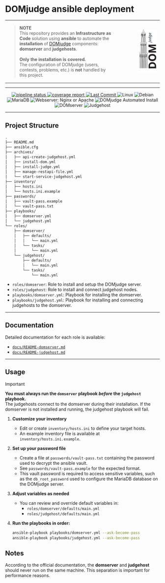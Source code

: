 # DOMjudge ansible deployment

<table><tr><td style="vertical-align: top; width: 70%;"><blockquote><strong>NOTE</strong><br>
      This repository provides an <strong>Infrastructure as Code</strong> solution using <strong>ansible</strong> to automate the <strong>installation</strong> of <a href="https://www.domjudge.org/">DOMjudge</a> components: <strong>domserver</strong> and <strong>judgehosts</strong>.<br><br>
      <strong>Only the installation is covered.</strong><br>
      The configuration of DOMjudge (users, contests, problems, etc.) is <strong>not</strong> handled by this project.
      </blockquote></td><td style="text-align: right;"><img src="docs/img/DOMjudgelogo.svg" alt="DOMjudge Logo" height="140"></td></tr></table>

---

<p align="center">
  <a href="https://gitlab.fel.cvut.cz/icpc/one-click-contest/domjudge-ansible-installation/-/commits/main">
    <img alt="pipeline status" src="https://gitlab.fel.cvut.cz/icpc/one-click-contest/domjudge-ansible-installation/badges/main/pipeline.svg" />
  </a>
  <a href="https://gitlab.fel.cvut.cz/icpc/one-click-contest/domjudge-ansible-installation/-/commits/main">
    <img alt="coverage report" src="https://gitlab.fel.cvut.cz/icpc/one-click-contest/domjudge-ansible-installation/badges/main/coverage.svg" />
  </a>
  <a href="https://gitlab.fel.cvut.cz/icpc/one-click-contest/domjudge-ansible-installation/-/commits/main">
    <img src="https://img.shields.io/gitlab/last-commit/icpc/one-click-contest/domjudge-ansible-installation?gitlab_url=https://gitlab.fel.cvut.cz" alt="Last Commit" />
  </a>
  <img src="https://img.shields.io/badge/platform-linux-lightgrey?logo=linux" alt="Linux"/>
  <img src="https://img.shields.io/badge/os-debian-a80030?logo=debian&logoColor=white" alt="Debian"/>
  <img src="https://img.shields.io/badge/db-MariaDB-blue?logo=mariadb" alt="MariaDB"/>
  <img src="https://img.shields.io/badge/webserver-nginx%20%7C%20apache-blue?logo=nginx&logoColor=white" alt="Webserver: Nginx or Apache"/>
  <img src="https://img.shields.io/badge/DOMjudge-Automated%20Install-orange?logo=codeforces" alt="DOMjudge Automated Install"/>
  <img src="https://img.shields.io/badge/component-domserver-blueviolet" alt="DOMserver"/>
  <img src="https://img.shields.io/badge/component-judgehost-darkgreen" alt="Judgehost"/>
</p>


---

## Project Structure

```
.
├── README.md
├── ansible.cfg
├── archives/
│   ├── api-create-judgehost.yml
│   ├── install-dom.yml
│   ├── install-judge.yml
│   ├── manage-restapi-file.yml
│   └── start-service-judgehost.yml
├── inventory/
│   ├── hosts.ini
│   └── hosts.ini.example
├── passwords/
│   ├── vault-pass.example
│   └── vault-pass.txt
├── playbooks/
│   ├── domserver.yml
│   └── judgehost.yml
└── roles/
    ├── domserver/
    │   ├── defaults/
    │   │   └── main.yml
    │   └── tasks/
    │       └── main.yml
    └── judgehost/
        ├── defaults/
        │   └── main.yml
        └── tasks/
            └── main.yml
```

- `roles/domserver`: Role to install and setup the DOMjudge server.
- `roles/judgehost`: Role to install and connect judgehost nodes.
- `playbooks/domserver.yml`: Playbook for installing the domserver.
- `playbooks/judgehost.yml`: Playbook for installing and connecting judgehosts to the domserver.

---

## Documentation

Detailed documentation for each role is available:

- [`docs/README-domserver.md`](docs/README-domserver.md)
- [`docs/README-judgehost.md`](docs/README-judgehost.md)

---

## Usage

> [!IMPORTANT]
> **You must always run the `domserver` playbook _before_ the `judgehost` playbook.**  
> The judgehosts connect to the domserver during their installation. If the domserver is not installed and running, the judgehost playbook will fail.

1. **Customize your inventory**
   - Edit or create `inventory/hosts.ini` to define your target hosts.
   - An example inventory file is available at `inventory/hosts.ini.example`.

2. **Set up your password file**
   - Create a file at `passwords/vault-pass.txt` containing the password used to decrypt the ansible vault.
   - See `passwords/vault-pass.example` for the expected format.
   - This vault password is required to access sensitive variables, such as the `db_root_password` used to configure the MariaDB database on the DOMjudge server.

3. **Adjust variables as needed**
   - You can review and override default variables in:
     - `roles/domserver/defaults/main.yml`
     - `roles/judgehost/defaults/main.yml`

4. **Run the playbooks in order:**

   ```bash
   ansible-playbook playbooks/domserver.yml --ask-become-pass
   ansible-playbook playbooks/judgehost.yml --ask-become-pass
   ```

## Notes

According to the official documentation, the **domserver** and **judgehost** should never run on the same machine. This separation is important for performance reasons.

